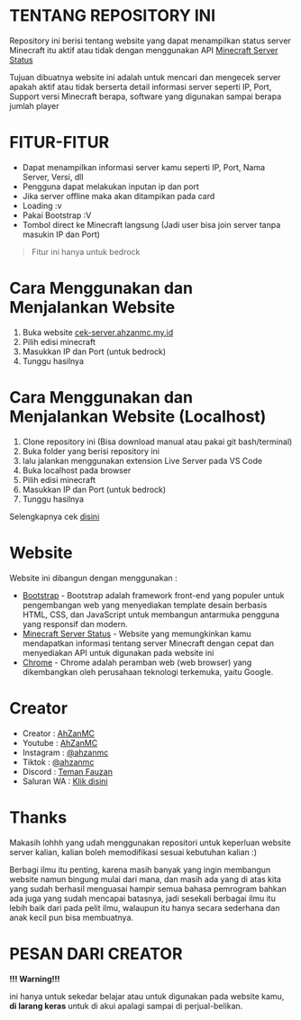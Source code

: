 # TENTANG REPOSITORY INI

Repository ini berisi tentang website yang dapat menampilkan status server Minecraft itu aktif atau tidak dengan menggunakan API [Minecraft Server Status](https://mcsrvstat.us/)

Tujuan dibuatnya website ini adalah untuk mencari dan mengecek server apakah aktif atau tidak berserta detail informasi server seperti IP, Port, Support versi Minecraft berapa, software yang digunakan sampai berapa jumlah player

# FITUR-FITUR
- Dapat menampilkan informasi server kamu seperti IP, Port, Nama Server, Versi, dll
- Pengguna dapat melakukan inputan ip dan port
- Jika server offline maka akan ditampikan pada card
- Loading :v
- Pakai Bootstrap :V
- Tombol direct ke Minecraft langsung (Jadi user bisa join server tanpa masukin IP dan Port)

> Fitur ini hanya untuk bedrock

# Cara Menggunakan dan Menjalankan Website


1. Buka website [cek-server.ahzanmc.my.id](https://cek-server.ahzanmc.my.id/)
1. Pilih edisi minecraft
2. Masukkan IP dan Port (untuk bedrock)
3. Tunggu hasilnya

# Cara Menggunakan dan Menjalankan Website (Localhost)

1. Clone repository ini (Bisa download manual atau pakai git bash/terminal)
2. Buka folder yang berisi repository ini
3. lalu jalankan menggunakan extension Live Server pada VS Code
4. Buka localhost pada browser
5. Pilih edisi minecraft
6. Masukkan IP dan Port (untuk bedrock)
7. Tunggu hasilnya

Selengkapnya cek [disini](https://api.mcsrvstat.us/)

# Website
Website ini dibangun dengan menggunakan :
- [Bootstrap](https://getbootstrap.com/) - Bootstrap adalah framework front-end yang populer untuk pengembangan web yang menyediakan template desain berbasis HTML, CSS, dan JavaScript untuk membangun antarmuka pengguna yang responsif dan modern.
- [Minecraft Server Status](https://mcsrvstat.us/) - Website yang memungkinkan kamu mendapatkan informasi tentang server Minecraft dengan cepat dan menyediakan API untuk digunakan pada website ini
- [Chrome](https://www.google.com/intl/id/chrome/) - Chrome adalah peramban web (web browser) yang dikembangkan oleh perusahaan teknologi terkemuka, yaitu Google.

# Creator
- Creator : [AhZanMC](https://bio-link.ahzanmc.my.id/)
- Youtube : [AhZanMC](https://youtube.com/c/AhZanMC)
- Instagram : [@ahzanmc](https://www.instagram.com/ahzanmc/)
- Tiktok : [@ahzanmc](http://tiktok.com/@ahzanmc)
- Discord : [Teman Fauzan](https://ahzanmc.my.id/discord)
- Saluran WA : [Klik disini](https://whatsapp.com/channel/0029VaWN5AR05MUmTwwxfj3K)

# Thanks
Makasih lohhh yang udah menggunakan repositori untuk keperluan website server kalian, kalian boleh memodifikasi sesuai kebutuhan kalian :)

Berbagi ilmu itu penting, karena masih banyak yang ingin membangun website namun bingung mulai dari mana, dan masih ada yang di atas kita yang sudah berhasil menguasai hampir semua bahasa pemrogram bahkan ada juga yang sudah mencapai batasnya, jadi sesekali berbagai ilmu itu lebih baik dari pada pelit ilmu, walaupun itu hanya secara sederhana dan anak kecil pun bisa membuatnya.

# PESAN DARI CREATOR

**!!! Warning!!!**

ini hanya untuk sekedar belajar atau untuk digunakan pada website kamu, **di larang keras** untuk di akui apalagi sampai di perjual-belikan.

